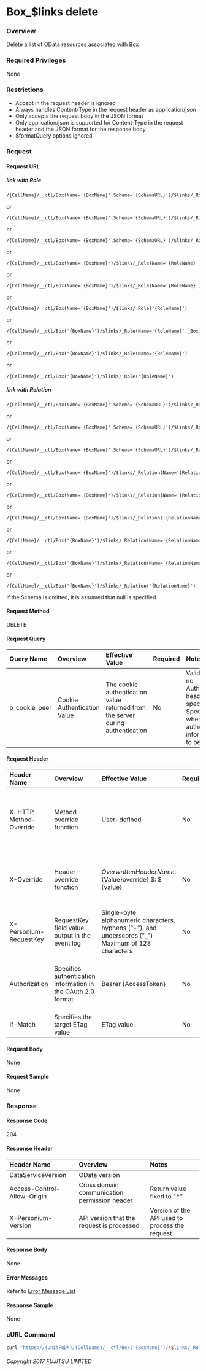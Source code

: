 # Box\_$links delete

### Overview

Delete a list of OData resources associated with Box

### Required Privileges

None

### Restrictions

* Accept in the request header is ignored
* Always handles Content-Type in the request header as application/json
* Only accepts the request body in the JSON format
* Only application/json is supported for Content-Type in the request header and the JSON format for the response body
* $formatQuery options ignored


### Request

#### Request URL

##### link with Role

```
/{CellName}/__ctl/Box(Name='{BoxName}',Schema='{SchemaURL}')/$links/_Role(Name='{RoleName}',_Box.Name='{BoxName}')
```

or 

```
/{CellName}/__ctl/Box(Name='{BoxName}',Schema='{SchemaURL}')/$links/_Role(Name='{RoleName}')
```

or 

```
/{CellName}/__ctl/Box(Name='{BoxName}',Schema='{SchemaURL}')/$links/_Role('{RoleName}')
```

or 

```
/{CellName}/__ctl/Box(Name='{BoxName}')/$links/_Role(Name='{RoleName}',_Box.Name='{BoxName}')
```

or 

```
/{CellName}/__ctl/Box(Name='{BoxName}')/$links/_Role(Name='{RoleName}')
```

or 

```
/{CellName}/__ctl/Box(Name='{BoxName}')/$links/_Role('{RoleName}')
```

or 

```
/{CellName}/__ctl/Box('{BoxName}')/$links/_Role(Name='{RoleName}',_Box.Name='{BoxName}')
```

or 

```
/{CellName}/__ctl/Box('{BoxName}')/$links/_Role(Name='{RoleName}')
```

or 

```
/{CellName}/__ctl/Box('{BoxName}')/$links/_Role('{RoleName}')
```

##### link with Relation

```
/{CellName}/__ctl/Box(Name='{BoxName}',Schema='{SchemaURL}')/$links/_Relation(Name='{RelationName}',_Box.Name='{BoxName}')
```

or 

```
/{CellName}/__ctl/Box(Name='{BoxName}',Schema='{SchemaURL}')/$links/_Relation(Name='{RelationName}')
```

or 

```
/{CellName}/__ctl/Box(Name='{BoxName}',Schema='{SchemaURL}')/$links/_Relation('{RelationName}')
```

or 

```
/{CellName}/__ctl/Box(Name='{BoxName}')/$links/_Relation(Name='{RelationName}',_Box.Name='{BoxName}')
```

or 

```
/{CellName}/__ctl/Box(Name='{BoxName}')/$links/_Relation(Name='{RelationName}')
```

or 

```
/{CellName}/__ctl/Box(Name='{BoxName}')/$links/_Relation('{RelationName}')
```

or 

```
/{CellName}/__ctl/Box('{BoxName}')/$links/_Relation(Name='{RelationName}',_Box.Name='{BoxName}')
```

or 

```
/{CellName}/__ctl/Box('{BoxName}')/$links/_Relation(Name='{RelationName}')
```

or 

```
/{CellName}/__ctl/Box('{BoxName}')/$links/_Relation('{RelationName}')
```

If the Schema is omitted, it is assumed that null is specified

#### Request Method

DELETE

#### Request Query

|Query Name|Overview|Effective Value|Required|Notes|
|:--|:--|:--|:--|:--|
|p_cookie_peer|Cookie Authentication Value|The cookie authentication value returned from the server during authentication|No|Valid only if no Authorization header specified<br>Specify this when cookie authentication information is to be used|

#### Request Header

|Header Name|Overview|Effective Value|Required|Notes|
|:--|:--|:--|:--|:--|
|X-HTTP-Method-Override|Method override function|User-defined|No|If you specify this value when requesting with the POST method, the specified value will be used as a method.|
|X-Override|Header override function|${OverwrittenHeaderName}:${Value}override} $: $ {value}|No|Overwrite normal HTTP header value. To overwrite multiple headers, specify multiple X-Override headers.|
|X-Personium-RequestKey|RequestKey field value output in the event log|Single-byte alphanumeric characters, hyphens ("-"), and underscores ("_")<br>Maximum of 128 characters|No|PCS-${UNIXtime} by default|
|Authorization|Specifies authentication information in the OAuth 2.0 format|Bearer {AccessToken}|No|* Authentication tokens are the tokens acquired using the Authentication Token Acquisition API|
|If-Match|Specifies the target ETag value|ETag value|No|[*] by default|

#### Request Body

None

#### Request Sample

None


### Response

#### Response Code

204

#### Response Header

|Header Name|Overview|Notes|
|:--|:--|:--|
|DataServiceVersion|OData version||
|Access-Control-Allow-Origin|Cross domain communication permission header|Return value fixed to "*"|
|X-Personium-Version|API version that the request is processed|Version of the API used to process the request|

#### Response Body

None

#### Error Messages

Refer to [Error Message List](004_Error_Messages.md)

#### Response Sample

None


### cURL Command

```sh
curl "https://{UnitFQDN}/{CellName}/__ctl/Box('{BoxName}')/\$links/_Role(Name='{RoleName}',_Box.Name='{BoxName}')" -X DELETE -i -H 'Authorization: Bearer {AccessToken}' -H 'Accept: application/json'
```


###### Copyright 2017 FUJITSU LIMITED
